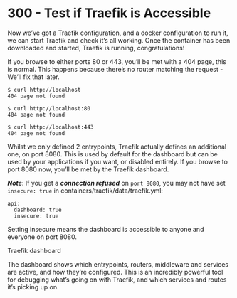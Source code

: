 # 300 - Test if Traefik is Accessible

Now we’ve got a Traefik configuration, and a docker configuration to run it, we can start Traefik and check it’s all working. Once the container has been downloaded and started, Traefik is running, congratulations!

If you browse to either ports 80 or 443, you’ll be met with a 404 page, this is normal. This happens because there’s no router matching the request - We’ll fix that later.

```
$ curl http://localhost
404 page not found
```

```
$ curl http://localhost:80
404 page not found
```

```
$ curl http://localhost:443
404 page not found
```

Whilst we only defined 2 entrypoints, Traefik actually defines an additional one, on port 8080. This is used by default for the dashboard but can be used by your applications if you want, or disabled entirely. If you browse to port 8080 now, you’ll be met by the Traefik dashboard.

***Note***: If you get a ***connection refused*** on ```port 8080```, you may not have set ```insecure: true``` in containers/traefik/data/traefik.yml:
```
api:
  dashboard: true
  insecure: true
```
Setting insecure means the dashboard is accessible to anyone and everyone on port 8080.



Traefik dashboard

The dashboard shows which entrypoints, routers, middleware and services are active, and how they’re configured. This is an incredibly powerful tool for debugging what’s going on with Traefik, and which services and routes it’s picking up on.
